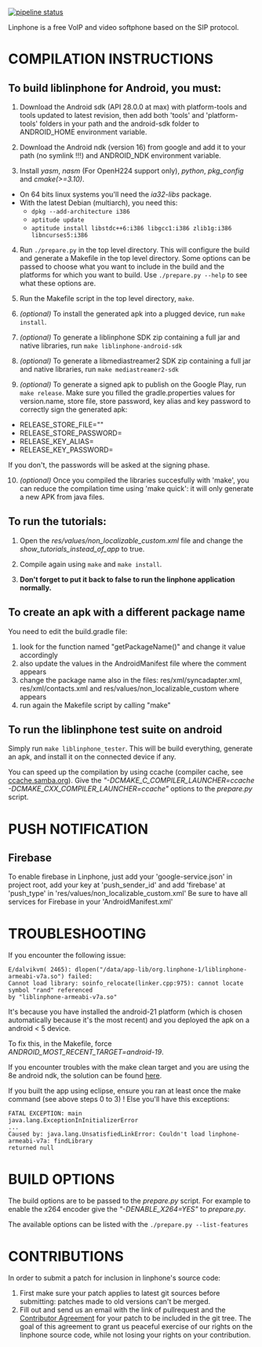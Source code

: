 [![pipeline status](https://gitlab.linphone.org/BC/public/linphone-android/badges/master/pipeline.svg)](https://gitlab.linphone.org/BC/public/linphone-android/commits/master)

Linphone is a free VoIP and video softphone based on the SIP protocol.

# COMPILATION INSTRUCTIONS

## To build liblinphone for Android, you must:

1. Download the Android sdk (API 28.0.0 at max) with platform-tools and tools updated to latest revision, then add both 'tools' and 'platform-tools' folders in your path and the android-sdk folder to ANDROID_HOME environment variable.

2. Download the Android ndk (version 16) from google and add it to your path (no symlink !!!) and ANDROID_NDK environment variable.

3. Install _yasm_, _nasm_ (For OpenH224 support only), _python_, _pkg_config_ and _cmake(>=3.10)_.
  * On 64 bits linux systems you'll need the _ia32-libs_ package.
  * With the latest Debian (multiarch), you need this:
    * `dpkg --add-architecture i386`
    * `aptitude update`
    * `aptitude install libstdc++6:i386 libgcc1:i386 zlib1g:i386 libncurses5:i386`

4. Run `./prepare.py` in the top level directory. This will configure the build and generate a Makefile in the top level directory. Some options can be passed to choose what you want to include in the build and the platforms for which you want to build. Use `./prepare.py --help` to see what these options are.

5. Run the Makefile script in the top level directory, `make`.

6. _(optional)_ To install the generated apk into a plugged device, run	`make install`.

7. _(optional)_ To generate a liblinphone SDK zip containing a full jar and native libraries, run `make liblinphone-android-sdk`

8. _(optional)_ To generate a libmediastreamer2 SDK zip containing a full jar and native libraries, run `make mediastreamer2-sdk`

9. _(optional)_ To generate a signed apk to publish on the Google Play, run `make release`. Make sure you filled the gradle.properties values for version.name, store file, store password, key alias and key password to correctly sign the generated apk:
  * RELEASE_STORE_FILE=""
  * RELEASE_STORE_PASSWORD=
  * RELEASE_KEY_ALIAS=
  * RELEASE_KEY_PASSWORD=

  If you don't, the passwords will be asked at the signing phase.

10. _(optional)_ Once you compiled the libraries succesfully with 'make', you can reduce the compilation time using 'make quick': it will only generate a new APK from java files.

## To run the tutorials:

1. Open the _res/values/non_localizable_custom.xml_ file and change the *show_tutorials_instead_of_app* to true.

2. Compile again using `make` and `make install`.

3. **Don't forget to put it back to false to run the linphone application normally.**

## To create an apk with a different package name

You need to edit the build.gradle file:

1. look for the function named "getPackageName()" and change it value accordingly
2. also update the values in the AndroidManifest file where the comment <!-- Change package ! --> appears
3. change the package name also in the files: res/xml/syncadapter.xml, res/xml/contacts.xml and res/values/non_localizable_custom where <!-- Change package ! --> appears
4. run again the Makefile script by calling "make"

## To run the liblinphone test suite on android

Simply run `make liblinphone_tester`. This will be build everything, generate an apk, and install it on the connected device if any.

You can speed up the compilation by using ccache (compiler cache, see [ccache.samba.org](https://ccache.samba.org/)). Give the *"-DCMAKE_C_COMPILER_LAUNCHER=ccache -DCMAKE_CXX_COMPILER_LAUNCHER=ccache"* options to the *prepare.py* script.

# PUSH NOTIFICATION

## Firebase

To enable firebase in Linphone, just add your 'google-service.json' in project root, add your key at 'push_sender_id' and add 'firebase' at 'push_type' in 'res/values/non_localizable_custom.xml'
Be sure to have all services for Firebase in your 'AndroidManifest.xml'

# TROUBLESHOOTING

If you encounter the following issue:

```
E/dalvikvm( 2465): dlopen("/data/app-lib/org.linphone-1/liblinphone-armeabi-v7a.so") failed:
Cannot load library: soinfo_relocate(linker.cpp:975): cannot locate symbol "rand" referenced
by "liblinphone-armeabi-v7a.so"
```

It's because you have installed the android-21 platform (which is chosen automatically because it's the most recent) and you deployed the apk on a android < 5 device.

To fix this, in the Makefile, force *ANDROID_MOST_RECENT_TARGET=android-19*.

If you encounter troubles with the make clean target and you are using the 8e android ndk, the solution can be found [here](https://groups.google.com/forum/?fromgroups=#!topic/android-ndk/3wIbb-h3nDU).

If you built the app using eclipse, ensure you ran at least once the make command (see above steps 0 to 3) ! Else you'll have this exceptions:

```
FATAL EXCEPTION: main
java.lang.ExceptionInInitializerError
...
Caused by: java.lang.UnsatisfiedLinkError: Couldn't load linphone-armeabi-v7a: findLibrary
returned null
```

# BUILD OPTIONS

The build options are to be passed to the *prepare.py* script. For example to enable the x264 encoder give the *"-DENABLE_X264=YES"* to *prepare.py*.

The available options can be listed with the `./prepare.py --list-features`

# CONTRIBUTIONS

In order to submit a patch for inclusion in linphone's source code:

1.    First make sure your patch applies to latest git sources before submitting: patches made to old versions can't be merged.
2.    Fill out and send us an email with the link of pullrequest and the [Contributor Agreement](http://www.belledonne-communications.com/downloads/Belledonne_communications_CA.pdf) for your patch to be included in the git tree. The goal of this agreement to grant us peaceful exercise of our rights on the linphone source code, while not losing your rights on your contribution.

